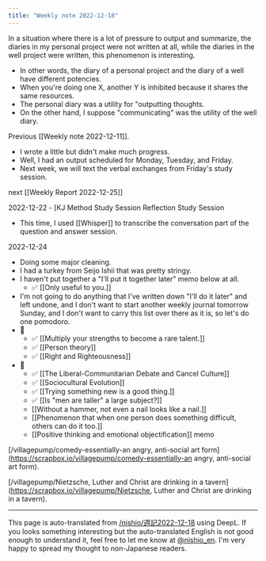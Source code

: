 ```yaml
---
title: "Weekly note 2022-12-18"
---
```


In a situation where there is a lot of pressure to output and summarize, the diaries in my personal project were not written at all, while the diaries in the well project were written, this phenomenon is interesting.
- In other words, the diary of a personal project and the diary of a well have different potencies.
- When you're doing one X, another Y is inhibited because it shares the same resources.
- The personal diary was a utility for "outputting thoughts.
- On the other hand, I suppose "communicating" was the utility of the well diary.

Previous [[Weekly note 2022-12-11]].
- I wrote a little but didn't make much progress.
- Well, I had an output scheduled for Monday, Tuesday, and Friday.
- Next week, we will text the verbal exchanges from Friday's study session.

next  [[Weekly Report 2022-12-25]]

2022-12-22
    - [KJ Method Study Session Reflection Study Session
- This time, I used [[Whisper]] to transcribe the conversation part of the question and answer session.

2022-12-24
- Doing some major cleaning.
- I had a turkey from Seijo Ishii that was pretty stringy.
- I haven't put together a "I'll put it together later" memo below at all.
    - ✅ [[Only useful to you.]]
- I'm not going to do anything that I've written down "I'll do it later" and left undone, and I don't want to start another weekly journal tomorrow Sunday, and I don't want to carry this list over there as it is, so let's do one pomodoro.
- 🍅
    - ✅ [[Multiply your strengths to become a rare talent.]]
    - ✅ [[Person theory]]
    - ✅ [[Right and Righteousness]]
- 🍅
    - ✅ [[The Liberal-Communitarian Debate and Cancel Culture]]
    - ✅ [[Sociocultural Evolution]]
    - ✅ [[Trying something new is a good thing.]]
    - ✅ [[Is "men are taller" a large subject?]]
    - [[Without a hammer, not even a nail looks like a nail.]]
    - [[Phenomenon that when one person does something difficult, others can do it too.]]
    - [[Positive thinking and emotional objectification]]
memo

[/villagepump/comedy-essentially-an angry, anti-social art form](https://scrapbox.io/villagepump/comedy-essentially-an angry, anti-social art form).

[/villagepump/Nietzsche, Luther and Christ are drinking in a tavern](https://scrapbox.io/villagepump/Nietzsche, Luther and Christ are drinking in a tavern).


---
This page is auto-translated from [/nishio/週記2022-12-18](https://scrapbox.io/nishio/週記2022-12-18) using DeepL. If you looks something interesting but the auto-translated English is not good enough to understand it, feel free to let me know at [@nishio_en](https://twitter.com/nishio_en). I'm very happy to spread my thought to non-Japanese readers.